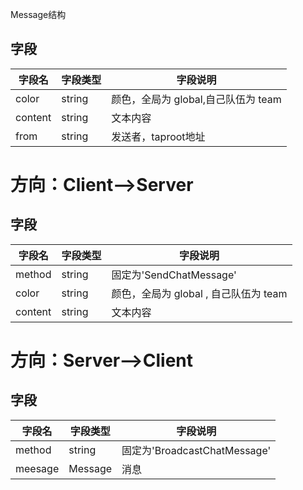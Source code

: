 Message结构

## 字段

| 字段名 | 字段类型 | 字段说明 |
|-------|-------|-------|
| color  | string  | 颜色，全局为 global,自己队伍为 team |
| content  | string  | 文本内容  |
| from  | string  | 发送者，taproot地址  |

# 方向：Client-->Server

## 字段

| 字段名 | 字段类型 | 字段说明 |
|-------|-------|-------|
| method  | string  | 固定为'SendChatMessage'  |
| color  | string  | 颜色，全局为 global , 自己队伍为 team |
| content  | string  | 文本内容  |

# 方向：Server-->Client

## 字段

| 字段名 | 字段类型 | 字段说明 |
|-------|-------|-------|
| method  | string  | 固定为'BroadcastChatMessage'  |
| meesage  | Message  | 消息  |

